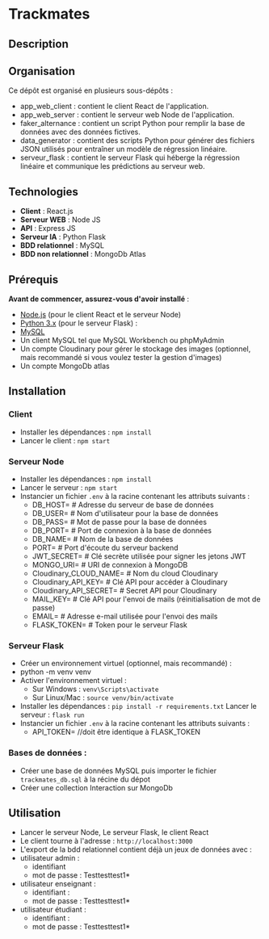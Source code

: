 # Trackmates 

## Description 

## Organisation
Ce dépôt est organisé en plusieurs sous-dépôts :
- app_web_client : contient le client React de l'application.
- app_web_server : contient le serveur web Node de l'application.
- faker_alternance : contient un script Python pour remplir la base de données avec des données fictives.
- data_generator : contient des scripts Python pour générer des fichiers JSON utilisés pour entraîner un modèle de régression linéaire.
- serveur_flask : contient le serveur Flask qui héberge la régression linéaire et communique les prédictions au serveur web.

## Technologies
- **Client** : React.js
- **Serveur WEB** : Node JS
- **API** : Express JS
- **Serveur IA** : Python Flask
- **BDD relationnel** : MySQL
- **BDD non relationnel** : MongoDb Atlas
  
## Prérequis
**Avant de commencer, assurez-vous d'avoir installé** :
- [Node.js](https://nodejs.org) (pour le client React et le serveur Node)
- [Python 3.x](https://www.python.org/downloads/) (pour le serveur Flask) :
- [MySQL](https://dev.mysql.com/downloads/mysql/)
- Un client MySQL tel que MySQL Workbench ou phpMyAdmin
- Un compte Cloudinary pour gérer le stockage des images (optionnel, mais recommandé si vous voulez tester la gestion d'images)
- Un compte MongoDb atlas 

## Installation
### **Client**
- Installer les dépendances : ```npm install```
- Lancer le client : ```npm start```
### **Serveur Node**
- Installer les dépendances : ```npm install```
- Lancer le serveur : ```npm start```
- Instancier un fichier ```.env``` à la racine contenant les attributs suivants : 
  - DB_HOST=        # Adresse du serveur de base de données
  - DB_USER=        # Nom d'utilisateur pour la base de données
  - DB_PASS=        # Mot de passe pour la base de données
  - DB_PORT=        # Port de connexion à la base de données
  - DB_NAME=        # Nom de la base de données
  - PORT=           # Port d'écoute du serveur backend
  - JWT_SECRET=     # Clé secrète utilisée pour signer les jetons JWT
  - MONGO_URI=      # URI de connexion à MongoDB
  - Cloudinary_CLOUD_NAME=   # Nom du cloud Cloudinary
  - Cloudinary_API_KEY=      # Clé API pour accéder à Cloudinary
  - Cloudinary_API_SECRET=   # Secret API pour Cloudinary
  - MAIL_KEY=       # Clé API pour l'envoi de mails (réinitialisation de mot de passe)
  - EMAIL=          # Adresse e-mail utilisée pour l'envoi des mails
  - FLASK_TOKEN=    # Token pour le serveur Flask
### **Serveur Flask**
- Créer un environnement virtuel (optionnel, mais recommandé) :
- python -m venv venv
- Activer l'environnement virtuel : 
  - Sur Windows : ```venv\Scripts\activate```
  - Sur Linux/Mac : ```source venv/bin/activate```
- Installer les dépendances : ```pip install -r requirements.txt```
  Lancer le serveur : ```flask run```
- Instancier un fichier ```.env``` à la racine contenant les attributs suivants : 
  - API_TOKEN= //doit être identique à FLASK_TOKEN
### Bases de données :
- Créer une base de données MySQL puis importer le fichier ```trackmates_db.sql``` à la récine du dépot
- Créer une collection Interaction sur MongoDb 

## Utilisation
- Lancer le serveur Node, Le serveur Flask, le client React
- Le client tourne à l'adresse : ```http://localhost:3000```
- L'export de la bdd relationnel contient déjà un jeux de données avec : 
- utilisateur admin : 
  - identifiant
  - mot de passe : Testtesttest1*
- utilisateur enseignant :
  - identifiant :
  - mot de passe : Testtesttest1*
- utilisateur étudiant : 
  - identifiant : 
  - mot de passe : Testtesttest1*

